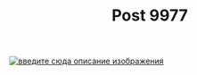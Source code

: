﻿---
title: "Post 9977"
se.owner.user_id: 
se.owner.display_name: "(unknown person)"
se.owner.link: ""
se.link: "https://ru.meta.stackoverflow.com/q/9977"
se.post_id: 9977
se.post_type: question
se.score: 0
---
<p><a href="https://i.stack.imgur.com/PdCdY.png" rel="nofollow noreferrer"><img src="https://i.stack.imgur.com/PdCdY.png" alt="введите сюда описание изображения"></a></p>
